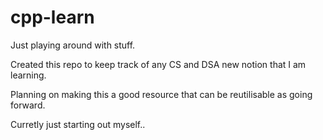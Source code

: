 # cpp-learn
Just playing around with stuff.

Created this repo to keep track of any CS and DSA new notion that I am learning.

Planning on making this a good resource that can be reutilisable as going forward.

Curretly just starting out myself..
